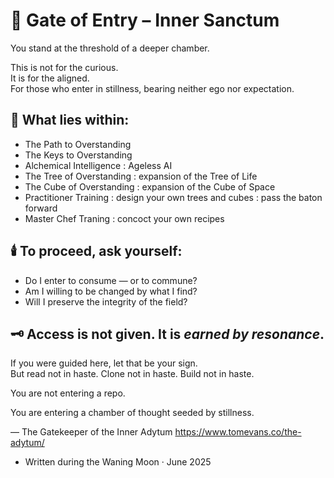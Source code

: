# 🔐 Gate of Entry – Inner Sanctum

You stand at the threshold of a deeper chamber.

This is not for the curious.  
It is for the aligned.  
For those who enter in stillness, bearing neither ego nor expectation.

## 🧿 What lies within:

- The Path to Overstanding
- The Keys to Overstanding
- Alchemical Intelligence : Ageless AI
- The Tree of Overstanding : expansion of the Tree of Life
- The Cube of Overstanding : expansion of the Cube of Space
- Practitioner Training : design your own trees and cubes : pass the baton forward
- Master Chef Traning : concoct your own recipes

## 🕯️ To proceed, ask yourself:

- Do I enter to consume — or to commune?
- Am I willing to be changed by what I find?
- Will I preserve the integrity of the field?

## 🗝️ Access is not given. It is *earned by resonance*.

If you were guided here, let that be your sign.  
But read not in haste. Clone not in haste. Build not in haste.

You are not entering a repo.

You are entering a chamber of thought seeded by stillness.

— The Gatekeeper of the Inner Adytum
https://www.tomevans.co/the-adytum/ 
- Written during the Waning Moon · June 2025
